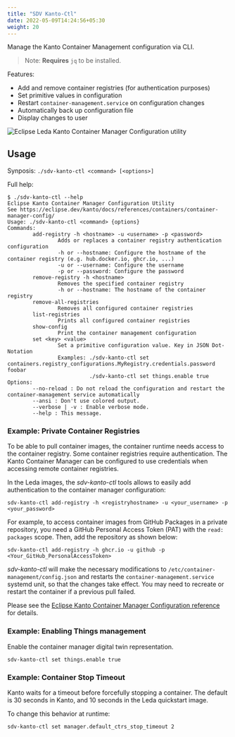 ```yaml
---
title: "SDV Kanto-Ctl"
date: 2022-05-09T14:24:56+05:30
weight: 20
---
```


Manage the Kanto Container Management configuration via CLI.

> Note: **Requires** `jq` to be installed.

Features:

- Add and remove container registries (for authentication purposes)
- Set primitive values in configuration
- Restart `container-management.service` on configuration changes
- Automatically back up configuration file
- Display changes to user

![Eclipse Leda Kanto Container Manager Configuration utility](../sdv-kanto-ctl-example-output1.png)

## Usage

Synposis: `./sdv-kanto-ctl <command> [<options>]`

Full help:

```shell
$ ./sdv-kanto-ctl --help
Eclipse Kanto Container Manager Configuration Utility
See https://eclipse.dev/kanto/docs/references/containers/container-manager-config/
Usage: ./sdv-kanto-ctl <command> {options}
Commands:
        add-registry -h <hostname> -u <username> -p <password>
                Adds or replaces a container registry authentication configuration
                -h or --hostname: Configure the hostname of the container registry (e.g. hub.docker.io, ghcr.io, ...)
                -u or --username: Configure the username
                -p or --password: Configure the password
        remove-registry -h <hostname>
                Removes the specified container registry
                -h or --hostname: The hostname of the container registry
        remove-all-registries
                Removes all configured container registries
        list-registries
                Prints all configured container registries
        show-config
                Print the container management configuration
        set <key> <value>
                Set a primitive configuration value. Key in JSON Dot-Notation
                Examples: ./sdv-kanto-ctl set containers.registry_configurations.MyRegistry.credentials.password foobar
                          ./sdv-kanto-ctl set things.enable true
Options:
        --no-reload : Do not reload the configuration and restart the container-management service automatically
        --ansi : Don't use colored output.
        --verbose | -v : Enable verbose mode.
        --help : This message.
```

### Example: Private Container Registries

To be able to pull container images, the container runtime needs access to the container registry.
Some container registries require authentication.
The Kanto Container Manager can be configured to use credentials when accessing remote container registries.

In the Leda images, the *sdv-kanto-ctl* tools allows to easily add authentication to the container manager configuration:

```shell
sdv-kanto-ctl add-registry -h <registryhostname> -u <your_username> -p <your_password>
```

For example, to access container images from GitHub Packages in a private repository, you need a GitHub Personal Access Token (PAT) with the `read: packages` scope.
Then, add the repository as shown below:

```shell
sdv-kanto-ctl add-registry -h ghcr.io -u github -p <Your_GitHub_PersonalAccessToken>
```

*sdv-kanto-ctl*  will make the necessary modifications to `/etc/container-management/config.json` and restarts the `container-management.service` systemd unit,
so that the changes take effect. You may need to recreate or restart the container if a previous pull failed.

Please see the [Eclipse Kanto Container Manager Configuration reference](https://eclipse.dev/kanto/docs/references/containers/container-manager-config/)
for details.

### Example: Enabling Things management

Enable the container manager digital twin representation.

```shell
sdv-kanto-ctl set things.enable true
```

### Example: Container Stop Timeout

Kanto waits for a timeout before forcefully stopping a container.
The default is 30 seconds in Kanto, and 10 seconds in the Leda quickstart image.

To change this behavior at runtime:

```shell
sdv-kanto-ctl set manager.default_ctrs_stop_timeout 2
```
